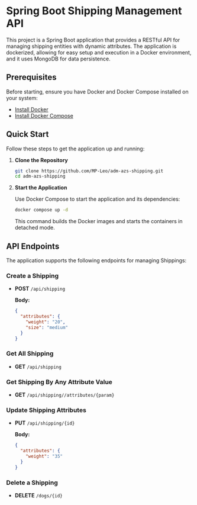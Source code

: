 # Spring Boot Shipping Management API

This project is a Spring Boot application that provides a RESTful API for managing shipping entities with dynamic attributes. The application is dockerized, allowing for easy setup and execution in a Docker environment, and it uses MongoDB for data persistence.

## Prerequisites

Before starting, ensure you have Docker and Docker Compose installed on your system:

- [Install Docker](https://docs.docker.com/get-docker/)
- [Install Docker Compose](https://docs.docker.com/compose/install/)

## Quick Start

Follow these steps to get the application up and running:

1. **Clone the Repository**

    ```bash
    git clone https://github.com/MP-Leo/adm-azs-shipping.git
    cd adm-azs-shipping
    ```

2. **Start the Application**

    Use Docker Compose to start the application and its dependencies:

    ```bash
    docker compose up -d
    ```

    This command builds the Docker images and starts the containers in detached mode.

## API Endpoints

The application supports the following endpoints for managing Shippings:

### Create a Shipping

- **POST** `/api/shipping`
  
  **Body:**

    ```json
    {
      "attributes": {
        "weight": "20",
        "size": "medium"
      }
    }
    ```

### Get All Shipping

- **GET** `/api/shipping`

### Get Shipping By Any Attribute Value

- **GET** `/api/shipping//attributes/{param}`

### Update Shipping Attributes

- **PUT** `/api/shipping/{id}`

  **Body:**

    ```json
    {
      "attributes": {
        "weight": "35"
      }
    }
    ```

### Delete a Shipping

- **DELETE** `/dogs/{id}`
